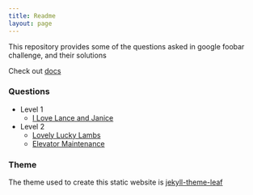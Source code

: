 ```yaml
---
title: Readme
layout: page
---
```


This repository provides some of the questions asked in google foobar challenge, and their solutions

Check out [docs](https://rajat19.github.io/foobar)

### Questions
- Level 1
  - [I Love Lance and Janice](https://rajat19.github.io/foobar/i-love-lance-janice)
- Level 2
  - [Lovely Lucky Lambs](https://rajat19.github.io/foobar/lovely-lucky-lambs)
  - [Elevator Maintenance](https://rajat19.github.io/foobar/elevator-maintenance)


### Theme
The theme used to create this static website is [jekyll-theme-leaf](https://github.com/SupunKavinda/jekyll-theme-leaf)
